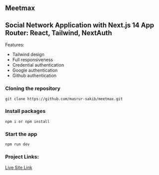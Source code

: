 ## Meetmax

## Social Network Application with Next.js 14 App Router: React, Tailwind, NextAuth

Features:
- Tailwind design
- Full responsiveness
- Credential authentication
- Google authentication
- Github authentication

### Cloning the repository

```shell
git clone https://github.com/masrur-sakib/meetmax.git
```

### Install packages

```shell
npm i or npm install
```

### Start the app

```shell
npm run dev
```

### Project Links:

<a  target="_blank" href="https://meetmax-delta.vercel.app/">Live Site Link</a>


